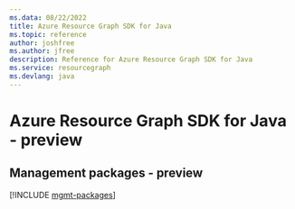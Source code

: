 ```yaml
---
ms.data: 08/22/2022
title: Azure Resource Graph SDK for Java
ms.topic: reference
author: joshfree
ms.author: jfree
description: Reference for Azure Resource Graph SDK for Java
ms.service: resourcegraph
ms.devlang: java
---
```

# Azure Resource Graph SDK for Java - preview

## Management packages - preview
[!INCLUDE [mgmt-packages](resource-graph-mgmt-index.md)]